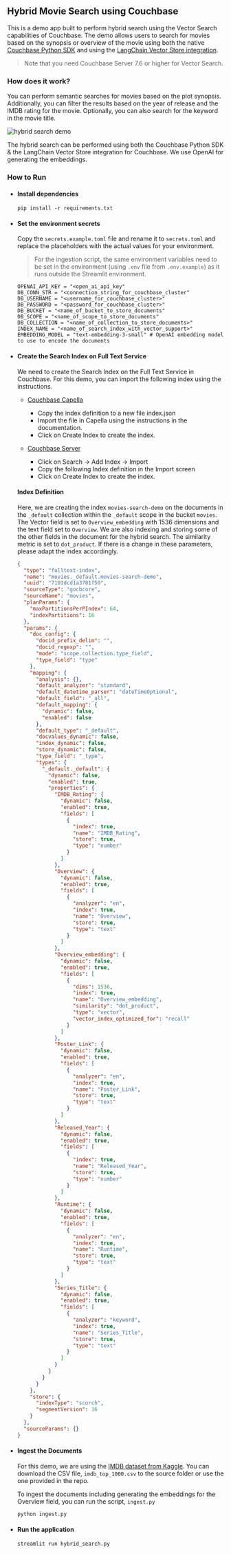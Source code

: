 ## Hybrid Movie Search using Couchbase

This is a demo app built to perform hybrid search using the Vector Search capabilities of Couchbase. The demo allows users to search for movies based on the synopsis or overview of the movie using both the native [Couchbase Python SDK](https://docs.couchbase.com/python-sdk/current/howtos/full-text-searching-with-sdk.html) and using the [LangChain Vector Store integration](https://python.langchain.com/docs/integrations/vectorstores/couchbase/).

> Note that you need Couchbase Server 7.6 or higher for Vector Search.

### How does it work?

You can perform semantic searches for movies based on the plot synopsis. Additionally, you can filter the results based on the year of release and the IMDB rating for the movie. Optionally, you can also search for the keyword in the movie title.

![hybrid search demo](hybrid_search_demo.png)

The hybrid search can be performed using both the Couchbase Python SDK & the LangChain Vector Store integration for Couchbase. We use OpenAI for generating the embeddings.

### How to Run

- #### Install dependencies

  `pip install -r requirements.txt`

- #### Set the environment secrets

  Copy the `secrets.example.toml` file and rename it to `secrets.toml` and replace the placeholders with the actual values for your environment.

  > For the ingestion script, the same environment variables need to be set in the environment (using `.env` file from `.env.example`) as it runs outside the Streamlit environment.

  ```
  OPENAI_API_KEY = "<open_ai_api_key"
  DB_CONN_STR = "<connection_string_for_couchbase_cluster"
  DB_USERNAME = "<username_for_couchbase_cluster>"
  DB_PASSWORD = "<password_for_couchbase_cluster>"
  DB_BUCKET = "<name_of_bucket_to_store_documents"
  DB_SCOPE = "<name_of_scope_to_store_documents"
  DB_COLLECTION = "<name_of_collection_to_store_documents>"
  INDEX_NAME = "<name_of_search_index_with_vector_support>"
  EMBEDDING_MODEL = "text-embedding-3-small" # OpenAI embedding model to use to encode the documents
  ```

- #### Create the Search Index on Full Text Service

  We need to create the Search Index on the Full Text Service in Couchbase. For this demo, you can import the following index using the instructions.

  - [Couchbase Capella](https://docs.couchbase.com/cloud/search/import-search-index.html)

    - Copy the index definition to a new file index.json
    - Import the file in Capella using the instructions in the documentation.
    - Click on Create Index to create the index.

  - [Couchbase Server](https://docs.couchbase.com/server/current/search/import-search-index.html)

    - Click on Search -> Add Index -> Import
    - Copy the following Index definition in the Import screen
    - Click on Create Index to create the index.

  #### Index Definition

  Here, we are creating the index `movies-search-demo` on the documents in the `_default` collection within the `_default` scope in the bucket `movies`. The Vector field is set to `Overview_embedding` with 1536 dimensions and the text field set to `Overview`. We are also indexing and storing some of the other fields in the document for the hybrid search. The similarity metric is set to `dot_product`. If there is a change in these parameters, please adapt the index accordingly.

  ```json
  {
    "type": "fulltext-index",
    "name": "movies._default.movies-search-demo",
    "uuid": "7103dcd1a3781f50",
    "sourceType": "gocbcore",
    "sourceName": "movies",
    "planParams": {
      "maxPartitionsPerPIndex": 64,
      "indexPartitions": 16
    },
    "params": {
      "doc_config": {
        "docid_prefix_delim": "",
        "docid_regexp": "",
        "mode": "scope.collection.type_field",
        "type_field": "type"
      },
      "mapping": {
        "analysis": {},
        "default_analyzer": "standard",
        "default_datetime_parser": "dateTimeOptional",
        "default_field": "_all",
        "default_mapping": {
          "dynamic": false,
          "enabled": false
        },
        "default_type": "_default",
        "docvalues_dynamic": false,
        "index_dynamic": false,
        "store_dynamic": false,
        "type_field": "_type",
        "types": {
          "_default._default": {
            "dynamic": false,
            "enabled": true,
            "properties": {
              "IMDB_Rating": {
                "dynamic": false,
                "enabled": true,
                "fields": [
                  {
                    "index": true,
                    "name": "IMDB_Rating",
                    "store": true,
                    "type": "number"
                  }
                ]
              },
              "Overview": {
                "dynamic": false,
                "enabled": true,
                "fields": [
                  {
                    "analyzer": "en",
                    "index": true,
                    "name": "Overview",
                    "store": true,
                    "type": "text"
                  }
                ]
              },
              "Overview_embedding": {
                "dynamic": false,
                "enabled": true,
                "fields": [
                  {
                    "dims": 1536,
                    "index": true,
                    "name": "Overview_embedding",
                    "similarity": "dot_product",
                    "type": "vector",
                    "vector_index_optimized_for": "recall"
                  }
                ]
              },
              "Poster_Link": {
                "dynamic": false,
                "enabled": true,
                "fields": [
                  {
                    "analyzer": "en",
                    "index": true,
                    "name": "Poster_Link",
                    "store": true,
                    "type": "text"
                  }
                ]
              },
              "Released_Year": {
                "dynamic": false,
                "enabled": true,
                "fields": [
                  {
                    "index": true,
                    "name": "Released_Year",
                    "store": true,
                    "type": "number"
                  }
                ]
              },
              "Runtime": {
                "dynamic": false,
                "enabled": true,
                "fields": [
                  {
                    "analyzer": "en",
                    "index": true,
                    "name": "Runtime",
                    "store": true,
                    "type": "text"
                  }
                ]
              },
              "Series_Title": {
                "dynamic": false,
                "enabled": true,
                "fields": [
                  {
                    "analyzer": "keyword",
                    "index": true,
                    "name": "Series_Title",
                    "store": true,
                    "type": "text"
                  }
                ]
              }
            }
          }
        }
      },
      "store": {
        "indexType": "scorch",
        "segmentVersion": 16
      }
    },
    "sourceParams": {}
  }
  ```

- #### Ingest the Documents

  For this demo, we are using the [IMDB dataset from Kaggle](https://www.kaggle.com/datasets/harshitshankhdhar/imdb-dataset-of-top-1000-movies-and-tv-shows). You can download the CSV file, `imdb_top_1000.csv` to the source folder or use the one provided in the repo.

  To ingest the documents including generating the embeddings for the Overview field, you can run the script, `ingest.py`

  `python ingest.py`

- #### Run the application

  `streamlit run hybrid_search.py`
